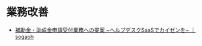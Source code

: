 # 業務改善

- [補助金・助成金申請受付業務への提案 ~ヘルプデスクSaaSでカイゼンを~ ｜sogaoh](hhttps://esa-pages.io/p/sharing/6641/posts/849/65c745672684afb646cb.html)
